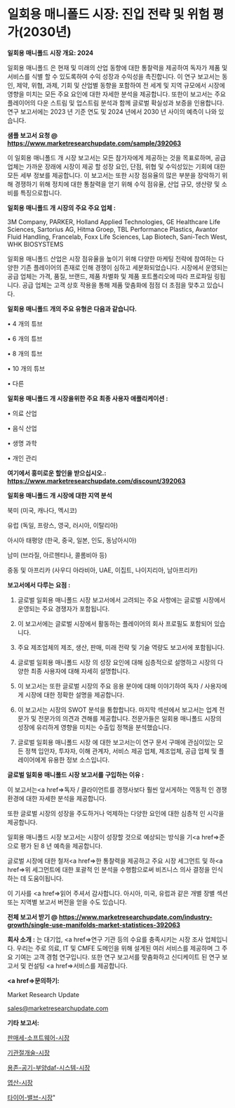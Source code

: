 # 일회용 매니폴드 시장: 진입 전략 및 위험 평가(2030년)

<strong>일회용 매니폴드 시장 개요: 2024</strong>

일회용 매니폴드 은 현재 및 미래의 산업 동향에 대한 통찰력을 제공하여 독자가 제품 및 서비스를 식별 할 수 있도록하여 수익 성장과 수익성을 촉진합니다. 이 연구 보고서는 동인, 제약, 위협, 과제, 기회 및 산업별 동향을 포함하여 전 세계 및 지역 규모에서 시장에 영향을 미치는 모든 주요 요인에 대한 자세한 분석을 제공합니다. 또한이 보고서는 주요 플레이어의 다운 스트림 및 업스트림 분석과 함께 글로벌 확실성과 보증을 인용합니다. 연구 보고서에는 2023 년 기준 연도 및 2024 년에서 2030 년 사이의 예측이 나와 있습니다.



<strong>샘플 보고서 요청 @ <a href=https://www.marketresearchupdate.com/sample/392063>https://www.marketresearchupdate.com/sample/392063</a></strong>

이 일회용 매니폴드 개 시장 보고서는 모든 참가자에게 제공하는 것을 목표로하며, 공급 업체는 가까운 장래에 시장이 제공 할 성장 요인, 단점, 위협 및 수익성있는 기회에 대한 모든 세부 정보를 제공합니다. 이 보고서는 또한 시장 점유율의 많은 부분을 장악하기 위해 경쟁하기 위해 정치에 대한 통찰력을 얻기 위해 수익 점유율, 산업 규모, 생산량 및 소비를 특징으로합니다.



<strong>일회용 매니폴드 개 시장의 주요 주요 업체 :</strong>

3M Company, PARKER, Holland Applied Technologies, GE Healthcare Life Sciences, Sartorius AG, Hitma Groep, TBL Performance Plastics, Avantor Fluid Handling, Francelab, Foxx Life Sciences, Lap Biotech, Sani-Tech West, WHK BIOSYSTEMS

일회용 매니폴드 산업은 시장 점유율을 높이기 위해 다양한 마케팅 전략에 참여하는 다양한 기존 플레이어의 존재로 인해 경쟁이 심하고 세분화되었습니다. 시장에서 운영되는 공급 업체는 가격, 품질, 브랜드, 제품 차별화 및 제품 포트폴리오에 따라 프로파일 링됩니다. 공급 업체는 고객 상호 작용을 통해 제품 맞춤화에 점점 더 초점을 맞추고 있습니다.



<strong>일회용 매니폴드 개의 주요 유형은 다음과 같습니다.</strong>

• 4 개의 튜브

• 6 개의 튜브

• 8 개의 튜브

• 10 개의 튜브

• 다른



<strong>일회용 매니폴드 개 시장을위한 주요 최종 사용자 애플리케이션 :</strong>

• 의료 산업

• 음식 산업

• 생명 과학

• 개인 관리



<strong>여기에서 흥미로운 할인을 받으십시오.: <a href=https://www.marketresearchupdate.com/discount/392063>https://www.marketresearchupdate.com/discount/392063</a></strong>



<strong>일회용 매니폴드 개 시장에 대한 지역 분석</strong>

북미 (미국, 캐나다, 멕시코)

유럽 (독일, 프랑스, 영국, 러시아, 이탈리아)

아시아 태평양 (한국, 중국, 일본, 인도, 동남아시아)

남미 (브라질, 아르헨티나, 콜롬비아 등)

중동 및 아프리카 (사우디 아라비아, UAE, 이집트, 나이지리아, 남아프리카)



<strong>보고서에서 다루는 요점 :</strong>

1. 글로벌 일회용 매니폴드 시장 보고서에서 고려되는 주요 사항에는 글로벌 시장에서 운영되는 주요 경쟁자가 포함됩니다.

2. 이 보고서에는 글로벌 시장에서 활동하는 플레이어의 회사 프로필도 포함되어 있습니다.

3. 주요 제조업체의 제조, 생산, 판매, 미래 전략 및 기술 역량도 보고서에 포함됩니다.

4. 글로벌 일회용 매니폴드 시장 의 성장 요인에 대해 심층적으로 설명하고 시장의 다양한 최종 사용자에 대해 자세히 설명합니다.

5. 이 보고서는 또한 글로벌 시장의 주요 응용 분야에 대해 이야기하여 독자 / 사용자에게 시장에 대한 정확한 설명을 제공합니다.

6. 이 보고서는 시장의 SWOT 분석을 통합합니다. 마지막 섹션에서 보고서는 업계 전문가 및 전문가의 의견과 견해를 제공합니다. 전문가들은 일회용 매니폴드 시장의 성장에 유리하게 영향을 미치는 수출입 정책을 분석했습니다.

7. 글로벌 일회용 매니폴드 시장 에 대한 보고서는이 연구 문서 구매에 관심이있는 모든 정책 입안자, 투자자, 이해 관계자, 서비스 제공 업체, 제조업체, 공급 업체 및 플레이어에게 유용한 정보 소스입니다.



<strong>글로벌 일회용 매니폴드 시장 보고서를 구입하는 이유 :</strong>

이 보고서는<a href=>독자 / 클</a>라이언트를 경쟁사보다 훨씬 앞서게하는 역동적 인 경쟁 환경에 대한 자세한 분석을 제공합니다.

또한 글로벌 시장의 성장을 주도하거나 억제하는 다양한 요인에 대한 심층적 인 시각을 제공합니다.

일회용 매니폴드 시장 보고서는 시장이 성장할 것으로 예상되는 방식을 기<a href=>준으로</a> 평가 된 8 년 예측을 제공합니다.

글로벌 시장에 대한 철저<a href=>한 통찰력</a>을 제공하고 주요 시장 세그먼트 및 하<a href=>위 세그</a>먼트에 대한 포괄적 인 분석을 수행함으로써 비즈니스 의사 결정을 인식하는 데 도움이됩니다.

이 기사를 <a href=>읽어 주</a>셔서 감사합니다. 아시아, 미국, 유럽과 같은 개별 장별 섹션 또는 지역별 보고서 버전을 얻을 수도 있습니다.



<strong>전체 보고서 받기 @ <a href=https://www.marketresearchupdate.com/industry-growth/single-use-manifolds-market-statistices-392063>https://www.marketresearchupdate.com/industry-growth/single-use-manifolds-market-statistices-392063</a></strong>



<strong>회사 소개 :</strong>
는 대기업, <a href=>연구 기</a>관 등의 수요를 충족시키는 시장 조사 업체입니다. 우리는 주로 의료, IT 및 CMFE 도메인을 위해 설계된 여러 서비스를 제공하며 그 주요 기여는 고객 경험 연구입니다. 또한 연구 보고서를 맞춤화하고 신디케이트 된 연구 보고서 및 컨설팅 <a href=>서비</a>스를 제공합니다.



<strong><a href=>문의하기:</a></strong>

Market Research Update

sales@marketresearchupdate.com



<strong>기타 보고서:</strong>

<a href=https://www.linkedin.com/pulse/판매세-소프트웨어-시장-동향-및-성장-전망-survey-savvy-insights-360-analysis/>판매세-소프트웨어-시장</a>

<a href=https://www.linkedin.com/pulse/기관절개술-시장-규모-및-성장-2023-survey-spotlight-pro-24-analysis-3cyaf/>기관절개술-시장</a>

<a href=https://www.linkedin.com/pulse/용존-공기-부양daf-시스템-시장-진입-전략-및-위험-평가2029년-data-dive-diaries-24-analysis-bzxlf/>용존-공기-부양daf-시스템-시장</a>

<a href=https://www.linkedin.com/pulse/엽산-시장-세분화-연구-및-목표-고객2030년-analytics-avenue-adventures-24-ana-tw7lf/>엽산-시장</a>

<a href=https://www.linkedin.com/pulse/타이어-밸브-시장-동향-및-성장-전망-analytics-alchemy-360-analysis-dj6ef/>타이어-밸브-시장</a>"

